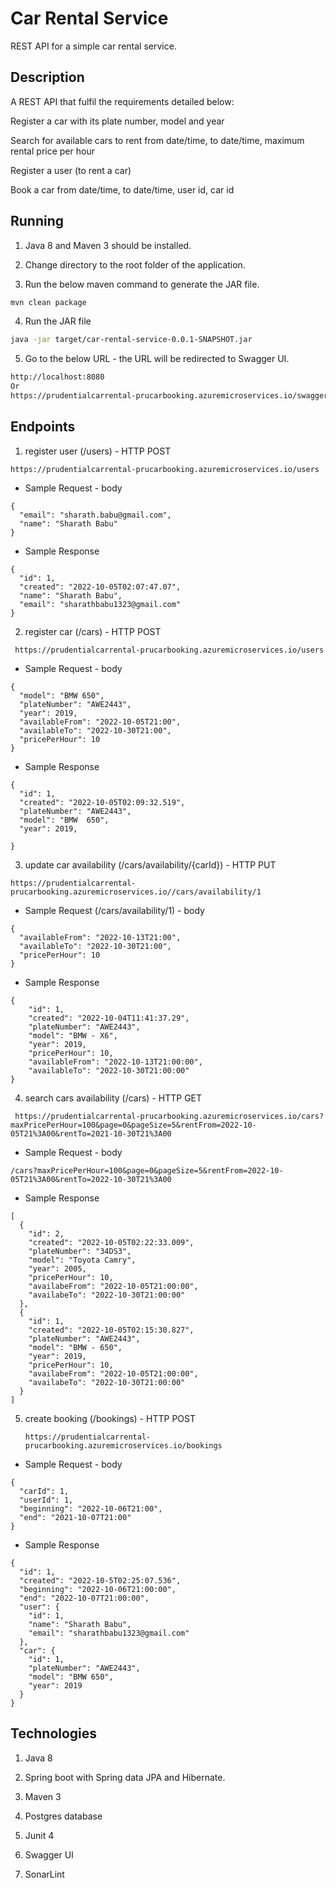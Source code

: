 # Car Rental Service 

REST API for a simple car rental service.
 
## Description

A REST API that fulfil the requirements detailed below:

Register a car with its plate number, model and year

Search for available cars to rent from date/time, to date/time, maximum rental price per hour

Register a user (to rent a car)

Book a car from date/time, to date/time, user id, car id

## Running

1. Java 8 and Maven 3 should be installed.

2. Change directory to the root folder of the application.

3. Run the below maven command to generate the JAR file.

```bash
mvn clean package
```

4. Run the JAR file

```bash
java -jar target/car-rental-service-0.0.1-SNAPSHOT.jar
```

5. Go to the below URL - the URL will be redirected to Swagger UI.

```bash
http://localhost:8080
Or
https://prudentialcarrental-prucarbooking.azuremicroservices.io/swagger-ui.html
```

## Endpoints

1. register user (/users) - HTTP POST
  ```
  https://prudentialcarrental-prucarbooking.azuremicroservices.io/users
  ```
- Sample Request - body

```
{
  "email": "sharath.babu@gmail.com",
  "name": "Sharath Babu"
}
```

- Sample Response

```
{
  "id": 1,
  "created": "2022-10-05T02:07:47.07",
  "name": "Sharath Babu",
  "email": "sharathbabu1323@gmail.com"
}
```

2. register car (/cars) - HTTP POST
  ```
   https://prudentialcarrental-prucarbooking.azuremicroservices.io/users
  ``` 
- Sample Request - body

```
{
  "model": "BMW 650",
  "plateNumber": "AWE2443",
  "year": 2019,
  "availableFrom": "2022-10-05T21:00",
  "availableTo": "2022-10-30T21:00",
  "pricePerHour": 10
}
```

- Sample Response

```
{
  "id": 1,
  "created": "2022-10-05T02:09:32.519",
  "plateNumber": "AWE2443",
  "model": "BMW  650",
  "year": 2019,
  
}
```
3. update car availability (/cars/availability/{carId}) - HTTP PUT
```
https://prudentialcarrental-prucarbooking.azuremicroservices.io//cars/availability/1
```
- Sample Request (/cars/availability/1) - body
```
{
  "availableFrom": "2022-10-13T21:00",
  "availableTo": "2022-10-30T21:00",
  "pricePerHour": 10
}
```

- Sample Response
```
{
    "id": 1,
    "created": "2022-10-04T11:41:37.29",
    "plateNumber": "AWE2443",
    "model": "BMW - X6",
    "year": 2019,
    "pricePerHour": 10,
    "availableFrom": "2022-10-13T21:00:00",
    "availableTo": "2022-10-30T21:00:00"
}
```
4. search cars availability (/cars) - HTTP GET
  ```
   https://prudentialcarrental-prucarbooking.azuremicroservices.io/cars?maxPricePerHour=100&page=0&pageSize=5&rentFrom=2022-10-05T21%3A00&rentTo=2021-10-30T21%3A00
   ```
   
- Sample Request - body

```
/cars?maxPricePerHour=100&page=0&pageSize=5&rentFrom=2022-10-05T21%3A00&rentTo=2022-10-30T21%3A00
```

- Sample Response

```
[
  {
    "id": 2,
    "created": "2022-10-05T02:22:33.009",
    "plateNumber": "34DS3",
    "model": "Toyota Camry",
    "year": 2005,
    "pricePerHour": 10,
    "availabeFrom": "2022-10-05T21:00:00",
    "availabeTo": "2022-10-30T21:00:00"
  },
  {
    "id": 1,
    "created": "2022-10-05T02:15:30.827",
    "plateNumber": "AWE2443",
    "model": "BMW - 650",
    "year": 2019,
    "pricePerHour": 10,
    "availabeFrom": "2022-10-05T21:00:00",
    "availabeTo": "2022-10-30T21:00:00"
  }
]
```

5. create booking (/bookings) - HTTP POST
   ```
   https://prudentialcarrental-prucarbooking.azuremicroservices.io/bookings
   ```
- Sample Request - body

```
{
  "carId": 1,
  "userId": 1,
  "beginning": "2022-10-06T21:00",
  "end": "2021-10-07T21:00"  
}
```

- Sample Response

```
{
  "id": 1,
  "created": "2022-10-5T02:25:07.536",
  "beginning": "2022-10-06T21:00:00",
  "end": "2022-10-07T21:00:00",
  "user": {
    "id": 1,
    "name": "Sharath Babu",
    "email": "sharathbabu1323@gmail.com"
  },
  "car": {
    "id": 1,
    "plateNumber": "AWE2443",
    "model": "BMW 650",
    "year": 2019
  }
}
```

## Technologies

1. Java 8

2. Spring boot with Spring data JPA and Hibernate.

3. Maven 3

4. Postgres database

5. Junit 4

6. Swagger UI

7. SonarLint
